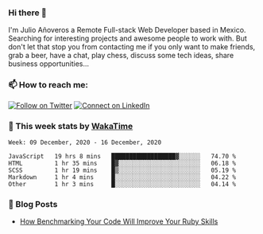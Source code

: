 ### Hi there 👋

I'm Julio Añoveros a Remote Full-stack Web Developer based in Mexico. Searching for interesting projects and awesome people to work with. But don't let that stop you from contacting me if you only want to make friends, grab a beer, have a chat, play chess, discuss some tech ideas, share business opportunities... 

### :mailbox: How to reach me:

[![Follow on Twitter](https://img.shields.io/badge/--twitter?label=Twitter&logo=Twitter&style=social)](https://twitter.com/AnoverosJulio) [![Connect on LinkedIn](https://img.shields.io/badge/--linkedin?label=LinkedIn&logo=LinkedIn&style=social)](https://www.linkedin.com/in/jubaan)

### :construction_worker: This week stats by [WakaTime]('https://wakatime.com')
<!--START_SECTION:waka-->
```text
Week: 09 December, 2020 - 16 December, 2020

JavaScript   19 hrs 8 mins   ██████████████████▓░░░░░░   74.70 % 
HTML         1 hr 35 mins    █▓░░░░░░░░░░░░░░░░░░░░░░░   06.18 % 
SCSS         1 hr 19 mins    █▒░░░░░░░░░░░░░░░░░░░░░░░   05.19 % 
Markdown     1 hr 4 mins     █░░░░░░░░░░░░░░░░░░░░░░░░   04.22 % 
Other        1 hr 3 mins     █░░░░░░░░░░░░░░░░░░░░░░░░   04.14 % 
```
<!--END_SECTION:waka-->

### :newspaper: Blog Posts
<!-- BLOG-POST-LIST:START -->
- [How Benchmarking Your Code Will Improve Your Ruby Skills](https://dev.to/jubaan/how-benchmarking-your-code-will-improve-your-ruby-skills-2m83)
<!-- BLOG-POST-LIST:END -->


